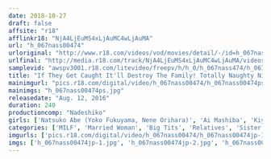 ```yaml
---
date: 2018-10-27
draft: false
affsite: "r18"
afflinkr18: "NjA4LjEuMS4xLjAuMC4wLjAuMA"
url: "h_067nass00474"
urloriginal: "http://www.r18.com/videos/vod/movies/detail/-/id=h_067nass00474"
urlfinal: "http://media.r18.com/track/NjA4LjEuMS4xLjAuMC4wLjAuMA/videos/vod/movies/detail/-/id=h_067nass00474"
samplevid: "awspv3001.r18.com/litevideo/freepv/h/h_0/h_067nass474/h_067nass474_dmb_w.mp4"
title: "If They Get Caught It'll Destroy The Family! Totally Naughty Night Visits! 2"
mainimgurl: "pics.r18.com/digital/video/h_067nass00474/h_067nass00474ps.jpg"
mainimgs: "h_067nass00474ps.jpg"
releasedate: "Aug. 12, 2016"
duration: 240
productioncomp: "Nadeshiko"
girls: ['Natsuko Abe (Yoko Fukuyama, Nene Orihara)', 'Ai Mashiba', 'Kiyomi Nagase', 'Nami Sakata']
categories: ['MILF', 'Married Woman', 'Big Tits', 'Relatives', 'Sister', 'Over 4 Hours', 'Hi-Def']
imgurls: ['pics.r18.com/digital/video/h_067nass00474/h_067nass00474jp-1.jpg', 'pics.r18.com/digital/video/h_067nass00474/h_067nass00474jp-2.jpg', 'pics.r18.com/digital/video/h_067nass00474/h_067nass00474jp-3.jpg', 'pics.r18.com/digital/video/h_067nass00474/h_067nass00474jp-4.jpg', 'pics.r18.com/digital/video/h_067nass00474/h_067nass00474jp-5.jpg', 'pics.r18.com/digital/video/h_067nass00474/h_067nass00474jp-6.jpg', 'pics.r18.com/digital/video/h_067nass00474/h_067nass00474jp-7.jpg', 'pics.r18.com/digital/video/h_067nass00474/h_067nass00474jp-8.jpg', 'pics.r18.com/digital/video/h_067nass00474/h_067nass00474jp-9.jpg', 'pics.r18.com/digital/video/h_067nass00474/h_067nass00474jp-10.jpg', 'pics.r18.com/digital/video/h_067nass00474/h_067nass00474jp-11.jpg', 'pics.r18.com/digital/video/h_067nass00474/h_067nass00474jp-12.jpg', 'pics.r18.com/digital/video/h_067nass00474/h_067nass00474jp-13.jpg', 'pics.r18.com/digital/video/h_067nass00474/h_067nass00474jp-14.jpg', 'pics.r18.com/digital/video/h_067nass00474/h_067nass00474jp-15.jpg', 'pics.r18.com/digital/video/h_067nass00474/h_067nass00474jp-16.jpg', 'pics.r18.com/digital/video/h_067nass00474/h_067nass00474jp-17.jpg', 'pics.r18.com/digital/video/h_067nass00474/h_067nass00474jp-18.jpg', 'pics.r18.com/digital/video/h_067nass00474/h_067nass00474jp-19.jpg', 'pics.r18.com/digital/video/h_067nass00474/h_067nass00474jp-20.jpg']
imgs: ['h_067nass00474jp-1.jpg', 'h_067nass00474jp-2.jpg', 'h_067nass00474jp-3.jpg', 'h_067nass00474jp-4.jpg', 'h_067nass00474jp-5.jpg', 'h_067nass00474jp-6.jpg', 'h_067nass00474jp-7.jpg', 'h_067nass00474jp-8.jpg', 'h_067nass00474jp-9.jpg', 'h_067nass00474jp-10.jpg', 'h_067nass00474jp-11.jpg', 'h_067nass00474jp-12.jpg', 'h_067nass00474jp-13.jpg', 'h_067nass00474jp-14.jpg', 'h_067nass00474jp-15.jpg', 'h_067nass00474jp-16.jpg', 'h_067nass00474jp-17.jpg', 'h_067nass00474jp-18.jpg', 'h_067nass00474jp-19.jpg', 'h_067nass00474jp-20.jpg']
---
```


